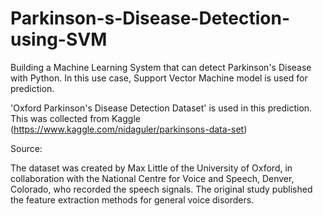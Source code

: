 # Parkinson-s-Disease-Detection-using-SVM
Building a Machine Learning System that can detect Parkinson's Disease with Python. In this use case, Support Vector Machine model is used for prediction.

'Oxford Parkinson's Disease Detection Dataset' is used in this prediction. This was collected from Kaggle (https://www.kaggle.com/nidaguler/parkinsons-data-set)

Source:

The dataset was created by Max Little of the University of Oxford, in
collaboration with the National Centre for Voice and Speech, Denver,
Colorado, who recorded the speech signals. The original study published the
feature extraction methods for general voice disorders.
